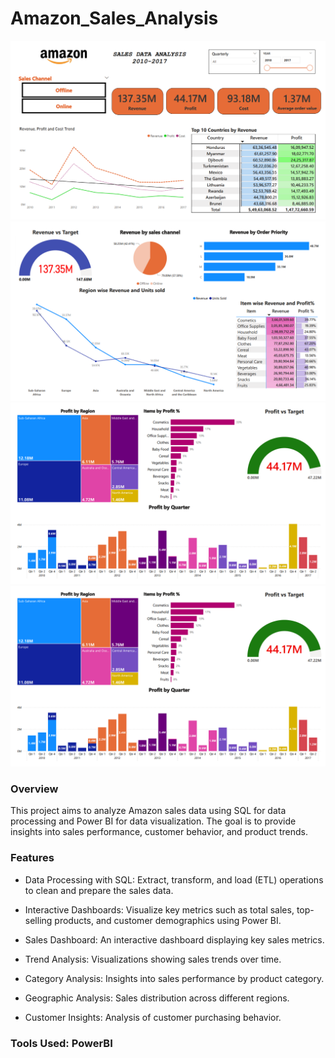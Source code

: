 # Amazon_Sales_Analysis
![Amazon sales Analysis Dashboard](Summary_Dashboard.png)
![Amazon sales Analysis Dashboard](Revenue_Dashboard.png)
![Amazon sales Analysis Dashboard](Profits_Dashboard.png)
![Amazon sales Analysis Dashboard](Profits_Dashboard.png)

### Overview
This project aims to analyze Amazon sales data using SQL for data processing and Power BI for data visualization. The goal is to provide insights into sales performance, customer behavior, and product trends.

### Features

- Data Processing with SQL: Extract, transform, and load (ETL) operations to clean and prepare the sales data.

- Interactive Dashboards: Visualize key metrics such as total sales, top-selling products, and customer demographics using Power BI.

- Sales Dashboard: An interactive dashboard displaying key sales metrics.
- Trend Analysis: Visualizations showing sales trends over time.
- Category Analysis: Insights into sales performance by product category.
- Geographic Analysis: Sales distribution across different regions.
- Customer Insights: Analysis of customer purchasing behavior.

### Tools Used: PowerBI
 
